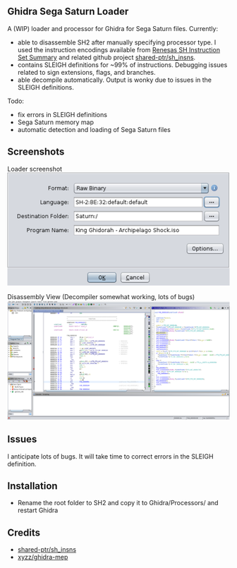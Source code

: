 ## Ghidra Sega Saturn Loader

A (WIP) loader and processor for Ghidra for Sega Saturn files. Currently:
- able to disassemble SH2 after manually specifying processor type. I used the instruction encodings available from [Renesas SH Instruction Set Summary](http://shared-ptr.com/sh_insns.html) and related github project [shared-ptr/sh_insns](https://github.com/shared-ptr/sh_insns). 
- contains SLEIGH definitions for ~99% of instructions. Debugging issues related to sign extensions, flags, and branches. 
- able decompile automatically. Output is wonky due to issues in the SLEIGH definitions.

Todo: 
- fix errors in SLEIGH definitions
- Sega Saturn memory map
- automatic detection and loading of Sega Saturn files

## Screenshots

Loader screenshot  
![Loader](screenshot_loader.png)

Disassembly View (Decompiler somewhat working, lots of bugs)  
![Disassembly View](screenshot_loaded.png)

## Issues
I anticipate lots of bugs. It will take time to correct errors in the SLEIGH definition. 

## Installation
- Rename the root folder to SH2 and copy it to Ghidra/Processors/ and restart Ghidra

## Credits
- [shared-ptr/sh_insns](https://github.com/shared-ptr/sh_insns)
- [xyzz/ghidra-mep](https://github.com/xyzz/ghidra-mep)




